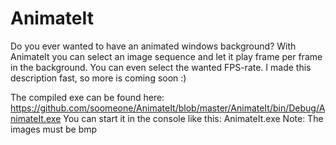 # AnimateIt
Do you ever wanted to have an animated windows background? With AnimateIt you can select an image sequence and let it play frame per frame in the background. You can even select the wanted FPS-rate.
I made this description fast, so more is coming soon :)


The compiled exe can be found here: https://github.com/soomeone/AnimateIt/blob/master/AnimateIt/bin/Debug/AnimateIt.exe
You can start it in the console like this: AnimateIt.exe <image-folder> <fps>
Note: The images must be bmp
